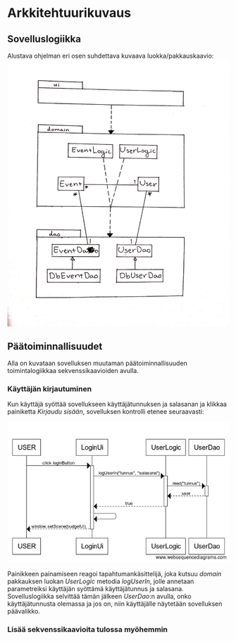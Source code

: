 # Arkkitehtuurikuvaus

## Sovelluslogiikka

Alustava ohjelman eri osen suhdettava kuvaava luokka/pakkauskaavio:
![Alustava luokka/pakkauskaavio](/dokumentointi/Kuvat/AlustavaLuokkaKaavio.jpg)

## Päätoiminnallisuudet

Alla on kuvataan sovelluksen muutaman päätoiminnallisuuden toimintalogiikkaa sekvenssikaavioiden avulla.

### Käyttäjän kirjautuminen

Kun käyttäjä syöttää sovellukseen käyttäjätunnuksen ja salasanan ja klikkaa painiketta *Kirjaudu sisään*, sovelluksen kontrolli etenee seuraavasti:

![Sekvenssikaavio kirjautumisesta](/dokumentointi/Kuvat/Sekvenssikaavio1.png)

Painikkeen painamiseen reagoi tapahtumankäsittelijä, joka kutsuu *domain* pakkauksen luokan *UserLogic* metodia *logUserIn*, jolle annetaan parametreiksi käyttäjän syöttämä käyttäjätunnus ja salasana. Sovelluslogiikka selvittää tämän jälkeen *UserDao*:n avulla, onko käyttäjätunnusta olemassa ja jos on, niin käyttäjälle näytetään sovelluksen päävalikko.

### Lisää sekvenssikaavioita tulossa myöhemmin

